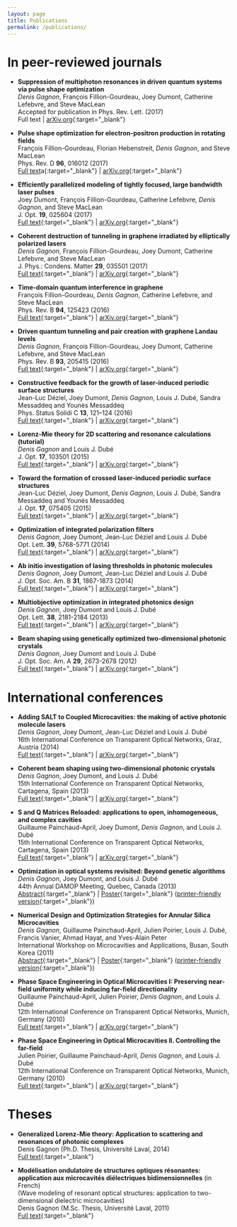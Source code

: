 ```yaml
---
layout: page
title: Publications
permalink: /publications/
--- 
```


In peer-reviewed journals
=============
* **Suppression of multiphoton resonances in driven quantum systems via pulse shape optimization** <br>
*Denis Gagnon*, François Fillion-Gourdeau, Joey Dumont, Catherine Lefebvre, and Steve MacLean  <br>
Accepted for publication in Phys. Rev. Lett. (2017) <br>
Full text |
[arXiv.org](https://arxiv.org/abs/1703.04165){:target="_blank"}

* **Pulse shape optimization for electron-positron production in rotating fields** <br>
François Fillion-Gourdeau, Florian Hebenstreit, *Denis Gagnon*, and Steve MacLean <br>
Phys. Rev. D **96**, 016012 (2017) <br>
[Full text](https://journals.aps.org/prd/abstract/10.1103/PhysRevD.96.016012)a{:target="_blank"} |
[arXiv.org](https://arxiv.org/abs/1704.08919){:target="_blank"}

* **Efficiently parallelized modeling of tightly focused, large bandwidth laser pulses** <br>
Joey Dumont, François Fillion-Gourdeau, Catherine Lefebvre, *Denis Gagnon*, and Steve MacLean  <br>
 J. Opt. **19**, 025604 (2017) <br>
[Full text](http://iopscience.iop.org/article/10.1088/2040-8986/aa52e9){:target="_blank"} |
[arXiv.org](https://arxiv.org/abs/1609.08146){:target="_blank"}

* **Coherent destruction of tunneling in graphene irradiated by elliptically polarized lasers** <br>
*Denis Gagnon*, François Fillion-Gourdeau, Joey Dumont, Catherine Lefebvre, and Steve MacLean  <br>
J. Phys.: Condens. Matter **29**, 035501 (2017) <br>
[Full text](http://iopscience.iop.org/article/10.1088/0953-8984/29/3/035501){:target="_blank"} |
[arXiv.org](https://arxiv.org/abs/1609.02821){:target="_blank"}

* **Time-domain quantum interference in graphene** <br>
François Fillion-Gourdeau, *Denis Gagnon*, Catherine Lefebvre, and Steve MacLean <br>
Phys. Rev. B **94**, 125423 (2016) <br>
[Full text](http://journals.aps.org/prb/abstract/10.1103/PhysRevB.94.125423){:target="_blank"} |
[arXiv.org](http://arxiv.org/abs/1607.02055){:target="_blank"}

* **Driven quantum tunneling and pair creation with graphene Landau levels** <br>
*Denis Gagnon*, François Fillion-Gourdeau, Joey Dumont, Catherine Lefebvre, and Steve MacLean <br>
Phys. Rev. B **93**, 205415 (2016) <br>
[Full text](http://journals.aps.org/prb/abstract/10.1103/PhysRevB.93.205415){:target="_blank"} |
[arXiv.org](http://arxiv.org/abs/1606.05663){:target="_blank"}

* **Constructive feedback for the growth of laser-induced periodic surface structures** <br>
Jean-Luc Déziel, Joey Dumont, *Denis Gagnon*, Louis J. Dubé, Sandra Messaddeq and Younès Messaddeq <br>
Phys. Status Solidi C **13**, 121–124 (2016) <br>
[Full text](http://onlinelibrary.wiley.com/doi/10.1002/pssc.201510146/abstract){:target="_blank"} |
[arXiv.org](http://arxiv.org/abs/1507.02490){:target="_blank"}

* **Lorenz-Mie theory for 2D scattering and resonance calculations (tutorial)** <br>
*Denis Gagnon* and Louis J. Dubé <br>
J. Opt. **17**, 103501 (2015) <br>
[Full text](http://dx.doi.org/10.1088/2040-8978/17/10/103501){:target="_blank"} |
[arXiv.org](http://arxiv.org/abs/1505.07691){:target="_blank"}

* **Toward the formation of crossed laser-induced periodic surface structures** <br>
Jean-Luc Déziel, Joey Dumont, *Denis Gagnon*, Louis J. Dubé, Sandra Messaddeq and Younès Messaddeq <br>
J. Opt. **17**, 075405 (2015) <br>
[Full text](http://dx.doi.org/10.1088/2040-8978/17/7/075405){:target="_blank"} |
[arXiv.org](http://arxiv.org/abs/1410.0583){:target="_blank"}

* **Optimization of integrated polarization filters** <br>
*Denis Gagnon*, Joey Dumont, Jean-Luc Déziel and Louis J. Dubé <br>
Opt. Lett. **39**, 5768-5771 (2014) <br>
[Full text](http://dx.doi.org/10.1364/OL.39.005768){:target="_blank"} | 
[arXiv.org](http://arxiv.org/abs/1407.7401){:target="_blank"}

* **Ab initio investigation of lasing thresholds in photonic molecules** <br>
*Denis Gagnon*, Joey Dumont, Jean-Luc Déziel and Louis J. Dubé <br>
J. Opt. Soc. Am. B **31**, 1867-1873 (2014) <br>
[Full text](http://dx.doi.org/10.1364/JOSAB.31.001867){:target="_blank"} | 
[arXiv.org](http://arxiv.org/abs/1401.7305){:target="_blank"}

* **Multiobjective optimization in integrated photonics design** <br>
*Denis Gagnon*, Joey Dumont and Louis J. Dubé <br>
Opt. Lett. **38**, 2181-2184 (2013) <br>
[Full text](http://dx.doi.org/10.1364/OL.38.002181){:target="_blank"} | 
[arXiv.org](http://arxiv.org/abs/1305.5455){:target="_blank"}

* **Beam shaping using genetically optimized two-dimensional photonic crystals** <br>
*Denis Gagnon*, Joey Dumont and Louis J. Dubé <br>
J. Opt. Soc. Am. A **29**, 2673-2678 (2012) <br>
[Full text](http://dx.doi.org/10.1364/JOSAA.29.002673){:target="_blank"} | 
[arXiv.org](http://arxiv.org/abs/1204.5380){:target="_blank"}

International conferences
=============
* **Adding SALT to Coupled Microcavities: the making of active photonic molecule lasers** <br>
*Denis Gagnon*, Joey Dumont, Jean-Luc Déziel and Louis J. Dubé <br>
16th International Conference on Transparent Optical Networks, Graz, Austria (2014) <br>
[Full text](http://dx.doi.org/10.1109/ICTON.2014.6876299){:target="_blank"} | 
[arXiv.org](http://arxiv.org/abs/1405.0168){:target="_blank"}

* **Coherent beam shaping using two-dimensional photonic crystals** <br>
*Denis Gagnon*, Joey Dumont, and Louis J. Dubé <br>
15th International Conference on Transparent Optical Networks, Cartagena, Spain (2013) <br>
[Full text](http://dx.doi.org/10.1109/ICTON.2013.6602751){:target="_blank"} | 
[arXiv.org](http://arxiv.org/abs/1305.0193){:target="_blank"}

* **S and Q Matrices Reloaded: applications to open, inhomogeneous, and complex cavities** <br>
Guillaume Painchaud-April, Joey Dumont, *Denis Gagnon*, and Louis J. Dubé  <br>
15th International Conference on Transparent Optical Networks, Cartagena, Spain (2013) <br>
[Full text](http://dx.doi.org/10.1109/ICTON.2013.6602811){:target="_blank"} | 
[arXiv.org](http://arxiv.org/abs/1305.0473){:target="_blank"}

* **Optimization in optical systems revisited: Beyond genetic algorithms** <br>
*Denis Gagnon*, Joey Dumont, and Louis J. Dubé <br>
44th Annual DAMOP Meeting, Quebec, Canada (2013) <br>
[Abstract](http://www.dynamica.phy.ulaval.ca/fileadmin/abs/damop2013_abstract_dg.pdf){:target="_blank"} | 
[Poster](http://www.dynamica.phy.ulaval.ca/fileadmin/posters/damop2013_dgagnon_poster.pdf){:target="_blank"}
([printer-friendly version](http://www.dynamica.phy.ulaval.ca/fileadmin/posters/damop2013_dgagnon_handout.pdf){:target="_blank"})

* **Numerical Design and Optimization Strategies for Annular Silica Microcavities** <br>
*Denis Gagnon*, Guillaume Painchaud-April, Julien Poirier, Louis J. Dubé, Francis Vanier, Ahmad Hayat, and Yves-Alain Peter <br>
International Workshop on Microcavities and Applications, Busan, South Korea (2011) <br>
[Abstract](http://www.dynamica.phy.ulaval.ca/fileadmin/abs/woma2011_abstract_gagnon.pdf){:target="_blank"} | 
[Poster](http://www.dynamica.phy.ulaval.ca/fileadmin/posters/woma2011_poster_gagnon.pdf){:target="_blank"}
([printer-friendly version](http://www.dynamica.phy.ulaval.ca/fileadmin/posters/woma2011_poster_gagnon_blanc.pdf){:target="_blank"})

* **Phase Space Engineering in Optical Microcavities I: Preserving near-field uniformity while inducing far-field directionality** <br>
Guillaume Painchaud-April, Julien Poirier, *Denis Gagnon*, and Louis J. Dubé <br>
12th International Conference on Transparent Optical Networks, Munich, Germany (2010) <br>
[Full text](http://dx.doi.org/10.1109/ICTON.2010.5548943){:target="_blank"} | 
[arXiv.org](http://arxiv.org/abs/1005.1092){:target="_blank"}

* **Phase Space Engineering in Optical Microcavities II. Controlling the far-field** <br>
Julien Poirier, Guillaume Painchaud-April, *Denis Gagnon*, and Louis J. Dubé <br>
12th International Conference on Transparent Optical Networks, Munich, Germany (2010) <br>
[Full text](http://dx.doi.org/10.1109/ICTON.2010.5549310){:target="_blank"} | 
[arXiv.org](http://arxiv.org/abs/1005.1093){:target="_blank"}


Theses
=============
* **Generalized Lorenz-Mie theory: Application to scattering and resonances of photonic complexes** <br>
Denis Gagnon (Ph.D. Thesis, Université Laval, 2014) <br>
[Full text](http://www.dynamica.phy.ulaval.ca/fileadmin/theses/gagnon14_thesis.pdf){:target="_blank"}

* **Modélisation ondulatoire de structures optiques résonantes: application aux microcavités diélectriques bidimensionnelles** (in French) <br>
(Wave modeling of resonant optical structures: application to two-dimensional dielectric microcavities) <br>
Denis Gagnon (M.Sc. Thesis, Université Laval, 2011) <br>
[Full text](http://www.dynamica.phy.ulaval.ca/fileadmin/theses/gagnon11_master.pdf){:target="_blank"}
